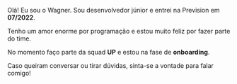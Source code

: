 Olá! Eu sou o Wagner. Sou desenvolvedor júnior e entrei na Prevision em **07/2022**.

Tenho um amor enorme por programação e estou muito feliz por fazer parte do time.

No momento faço parte da squad **UP** e estou na fase de **onboarding**.

Caso queiram conversar ou tirar dúvidas, sinta-se a vontade para falar comigo!
